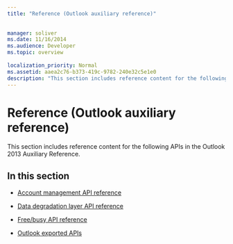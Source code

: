 ```yaml
---
title: "Reference (Outlook auxiliary reference)"
 
 
manager: soliver
ms.date: 11/16/2014
ms.audience: Developer
ms.topic: overview
 
localization_priority: Normal
ms.assetid: aaea2c76-b373-419c-9782-240e32c5e1e0
description: "This section includes reference content for the following APIs in the Outlook 2013 Auxiliary Reference."
---
```


# Reference (Outlook auxiliary reference)

This section includes reference content for the following APIs in the Outlook 2013 Auxiliary Reference.
  
## In this section

- [Account management API reference](account-management-api-reference.md)
    
- [Data degradation layer API reference](data-degradation-layer-api-reference.md)
    
- [Free/busy API reference](free-busy-api-reference.md)
    
- [Outlook exported APIs](outlook-exported-apis.md)
    

